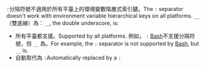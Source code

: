 <span data-ttu-id="78c30-101">`:`分隔符號不適用於所有平臺上的環境變數階層式索引鍵。</span><span class="sxs-lookup"><span data-stu-id="78c30-101">The `:` separator doesn't work with environment variable hierarchical keys on all platforms.</span></span> <span data-ttu-id="78c30-102">`__`（雙底線）為：</span><span class="sxs-lookup"><span data-stu-id="78c30-102">`__`, the double underscore, is:</span></span>

* <span data-ttu-id="78c30-103">所有平臺都支援。</span><span class="sxs-lookup"><span data-stu-id="78c30-103">Supported by all platforms.</span></span> <span data-ttu-id="78c30-104">例如， `:` [Bash](https://linuxhint.com/bash-environment-variables/)不支援分隔符號，但 `__` 為。</span><span class="sxs-lookup"><span data-stu-id="78c30-104">For example, the `:` separator is not supported by [Bash](https://linuxhint.com/bash-environment-variables/), but `__` is.</span></span>
* <span data-ttu-id="78c30-105">自動取代為 `:`</span><span class="sxs-lookup"><span data-stu-id="78c30-105">Automatically replaced by a `:`</span></span>